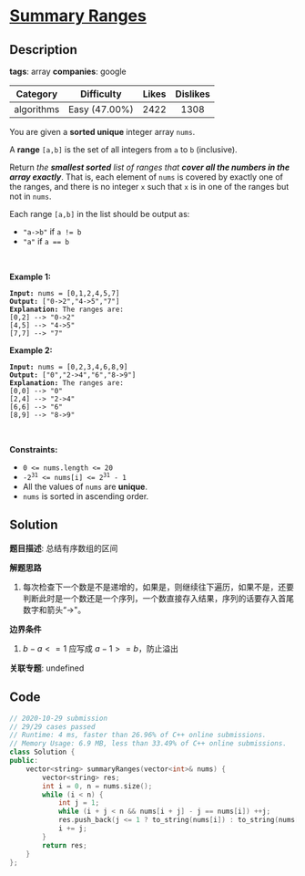 # [Summary Ranges](https://leetcode.com/problems/summary-ranges/description/)

## Description

**tags**: array
**companies**: google

| Category | Difficulty | Likes | Dislikes |
| :------: | :--------: | :---: | :------: |
| algorithms | Easy (47.00%) | 2422 | 1308 |

<p>You are given a <strong>sorted unique</strong> integer array <code>nums</code>.</p>

<p>A <strong>range</strong> <code>[a,b]</code> is the set of all integers from <code>a</code> to <code>b</code> (inclusive).</p>

<p>Return <em>the <strong>smallest sorted</strong> list of ranges that <strong>cover all the numbers in the array exactly</strong></em>. That is, each element of <code>nums</code> is covered by exactly one of the ranges, and there is no integer <code>x</code> such that <code>x</code> is in one of the ranges but not in <code>nums</code>.</p>

<p>Each range <code>[a,b]</code> in the list should be output as:</p>

<ul>
	<li><code>&quot;a-&gt;b&quot;</code> if <code>a != b</code></li>
	<li><code>&quot;a&quot;</code> if <code>a == b</code></li>
</ul>

<p>&nbsp;</p>
<p><strong class="example">Example 1:</strong></p>

<pre><code><strong>Input:</strong> nums = [0,1,2,4,5,7]
<strong>Output:</strong> [&quot;0-&gt;2&quot;,&quot;4-&gt;5&quot;,&quot;7&quot;]
<strong>Explanation:</strong> The ranges are:
[0,2] --&gt; &quot;0-&gt;2&quot;
[4,5] --&gt; &quot;4-&gt;5&quot;
[7,7] --&gt; &quot;7&quot;</code></pre>

<p><strong class="example">Example 2:</strong></p>

<pre><code><strong>Input:</strong> nums = [0,2,3,4,6,8,9]
<strong>Output:</strong> [&quot;0&quot;,&quot;2-&gt;4&quot;,&quot;6&quot;,&quot;8-&gt;9&quot;]
<strong>Explanation:</strong> The ranges are:
[0,0] --&gt; &quot;0&quot;
[2,4] --&gt; &quot;2-&gt;4&quot;
[6,6] --&gt; &quot;6&quot;
[8,9] --&gt; &quot;8-&gt;9&quot;</code></pre>

<p>&nbsp;</p>
<p><strong>Constraints:</strong></p>

<ul>
	<li><code>0 &lt;= nums.length &lt;= 20</code></li>
	<li><code>-2<sup>31</sup> &lt;= nums[i] &lt;= 2<sup>31</sup> - 1</code></li>
	<li>All the values of <code>nums</code> are <strong>unique</strong>.</li>
	<li><code>nums</code> is sorted in ascending order.</li>
</ul>



## Solution

**题目描述**: 总结有序数组的区间

**解题思路**

1. 每次检查下一个数是不是递增的，如果是，则继续往下遍历，如果不是，还要判断此时是一个数还是一个序列，一个数直接存入结果，序列的话要存入首尾数字和箭头“->"。

**边界条件**

1. $b - a <= 1$ 应写成 $a - 1 >= b$，防止溢出

**关联专题**: undefined

## Code

```cpp
// 2020-10-29 submission
// 29/29 cases passed
// Runtime: 4 ms, faster than 26.96% of C++ online submissions.
// Memory Usage: 6.9 MB, less than 33.49% of C++ online submissions.
class Solution {
public:
    vector<string> summaryRanges(vector<int>& nums) {
        vector<string> res;
        int i = 0, n = nums.size();
        while (i < n) {
            int j = 1;
            while (i + j < n && nums[i + j] - j == nums[i]) ++j;
            res.push_back(j <= 1 ? to_string(nums[i]) : to_string(nums[i]) + "->" + to_string(nums[i + j - 1]));
            i += j;
        }
        return res;
    }
};
```
